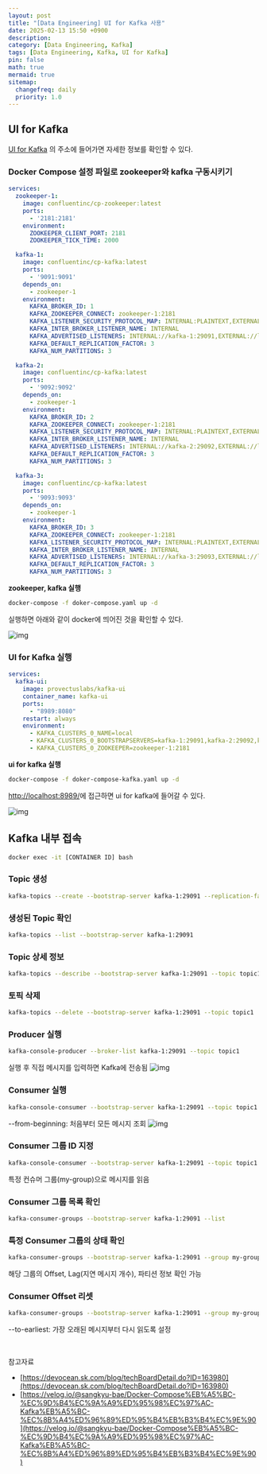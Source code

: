 ```yaml
---
layout: post
title: "[Data Engineering] UI for Kafka 사용"
date: 2025-02-13 15:50 +0900
description:
category: [Data Engineering, Kafka]
tags: [Data Engineering, Kafka, UI for Kafka]
pin: false
math: true
mermaid: true
sitemap:
  changefreq: daily
  priority: 1.0
---
```


## UI for Kafka
[UI for Kafka](https://github.com/provectus/kafka-ui) 의 주소에 들어가면 자세한 정보를 확인할 수 있다.
### Docker Compose 설정 파일로 zookeeper와 kafka 구동시키기
```yaml
services:
  zookeeper-1:
    image: confluentinc/cp-zookeeper:latest
    ports:
      - '2181:2181'
    environment:
      ZOOKEEPER_CLIENT_PORT: 2181
      ZOOKEEPER_TICK_TIME: 2000

  kafka-1:
    image: confluentinc/cp-kafka:latest
    ports:
      - '9091:9091'
    depends_on:
      - zookeeper-1
    environment:
      KAFKA_BROKER_ID: 1
      KAFKA_ZOOKEEPER_CONNECT: zookeeper-1:2181
      KAFKA_LISTENER_SECURITY_PROTOCOL_MAP: INTERNAL:PLAINTEXT,EXTERNAL:PLAINTEXT
      KAFKA_INTER_BROKER_LISTENER_NAME: INTERNAL
      KAFKA_ADVERTISED_LISTENERS: INTERNAL://kafka-1:29091,EXTERNAL://localhost:9091
      KAFKA_DEFAULT_REPLICATION_FACTOR: 3
      KAFKA_NUM_PARTITIONS: 3

  kafka-2:
    image: confluentinc/cp-kafka:latest
    ports:
      - '9092:9092'
    depends_on:
      - zookeeper-1
    environment:
      KAFKA_BROKER_ID: 2
      KAFKA_ZOOKEEPER_CONNECT: zookeeper-1:2181
      KAFKA_LISTENER_SECURITY_PROTOCOL_MAP: INTERNAL:PLAINTEXT,EXTERNAL:PLAINTEXT
      KAFKA_INTER_BROKER_LISTENER_NAME: INTERNAL
      KAFKA_ADVERTISED_LISTENERS: INTERNAL://kafka-2:29092,EXTERNAL://localhost:9092
      KAFKA_DEFAULT_REPLICATION_FACTOR: 3
      KAFKA_NUM_PARTITIONS: 3

  kafka-3:
    image: confluentinc/cp-kafka:latest
    ports:
      - '9093:9093'
    depends_on:
      - zookeeper-1
    environment:
      KAFKA_BROKER_ID: 3
      KAFKA_ZOOKEEPER_CONNECT: zookeeper-1:2181
      KAFKA_LISTENER_SECURITY_PROTOCOL_MAP: INTERNAL:PLAINTEXT,EXTERNAL:PLAINTEXT
      KAFKA_INTER_BROKER_LISTENER_NAME: INTERNAL
      KAFKA_ADVERTISED_LISTENERS: INTERNAL://kafka-3:29093,EXTERNAL://localhost:9093
      KAFKA_DEFAULT_REPLICATION_FACTOR: 3
      KAFKA_NUM_PARTITIONS: 3
```

**zookeeper, kafka 실행**
```bash
docker-compose -f doker-compose.yaml up -d
```
실행하면 아래와 같이 docker에 띄어진 것을 확인할 수 있다.

![img](/assets/img/data_eigineering/kafka/kafka_in_docker.png)


### UI for Kafka 실행
```yaml
services:
  kafka-ui:
    image: provectuslabs/kafka-ui
    container_name: kafka-ui
    ports:
      - "8989:8080"
    restart: always
    environment:
      - KAFKA_CLUSTERS_0_NAME=local
      - KAFKA_CLUSTERS_0_BOOTSTRAPSERVERS=kafka-1:29091,kafka-2:29092,kafka-3:29093
      - KAFKA_CLUSTERS_0_ZOOKEEPER=zookeeper-1:2181
```
**ui for kafka 실행**
```bash
docker-compose -f doker-compose-kafka.yaml up -d
```
[http://localhost:8989/](http://localhost:8989/)에 접근하면 ui for kafka에 들어갈 수 있다.

![img](/assets/img/data_eigineering/kafka/ui_for_kafka.png)

## Kafka 내부 접속
```bash
docker exec -it [CONTAINER ID] bash
```
### Topic 생성
```bash
kafka-topics --create --bootstrap-server kafka-1:29091 --replication-factor 3 --partitions 3 --topic topic1
```

### 생성된 Topic 확인
```bash
kafka-topics --list --bootstrap-server kafka-1:29091
```

### Topic 상세 정보
```bash
kafka-topics --describe --bootstrap-server kafka-1:29091 --topic topic1
```
### 토픽 삭제
```bash
kafka-topics --delete --bootstrap-server kafka-1:29091 --topic topic1
```
### Producer 실행
```bash
kafka-console-producer --broker-list kafka-1:29091 --topic topic1
```
실행 후 직접 메시지를 입력하면 Kafka에 전송됨
![img](/assets//img/data_eigineering/kafka/producer.png)

### Consumer 실행
```bash
kafka-console-consumer --bootstrap-server kafka-1:29091 --topic topic1 --from-beginning
```
--from-beginning: 처음부터 모든 메시지 조회
![img](/assets/img/data_eigineering/kafka/consumer.png)

### Consumer 그룹 ID 지정
```bash
kafka-console-consumer --bootstrap-server kafka-1:29091 --topic topic1 --group my-group --from-beginning
```
특정 컨슈머 그룹(my-group)으로 메시지를 읽음

###  Consumer 그룹 목록 확인
```bash
kafka-consumer-groups --bootstrap-server kafka-1:29091 --list
```
###  특정 Consumer 그룹의 상태 확인
```bash
kafka-consumer-groups --bootstrap-server kafka-1:29091 --group my-group --describe
```
해당 그룹의 Offset, Lag(지연 메시지 개수), 파티션 정보 확인 가능
###  Consumer Offset 리셋
```bash
kafka-consumer-groups --bootstrap-server kafka-1:29091 --group my-group --reset-offsets --to-earliest --execute --topic topic1
```
--to-earliest: 가장 오래된 메시지부터 다시 읽도록 설정

&nbsp;

참고자료

- [https://devocean.sk.com/blog/techBoardDetail.do?ID=163980](https://devocean.sk.com/blog/techBoardDetail.do?ID=163980)
- [https://velog.io/@sangkyu-bae/Docker-Compose%EB%A5%BC-%EC%9D%B4%EC%9A%A9%ED%95%98%EC%97%AC-Kafka%EB%A5%BC-%EC%8B%A4%ED%96%89%ED%95%B4%EB%B3%B4%EC%9E%90](https://velog.io/@sangkyu-bae/Docker-Compose%EB%A5%BC-%EC%9D%B4%EC%9A%A9%ED%95%98%EC%97%AC-Kafka%EB%A5%BC-%EC%8B%A4%ED%96%89%ED%95%B4%EB%B3%B4%EC%9E%90)